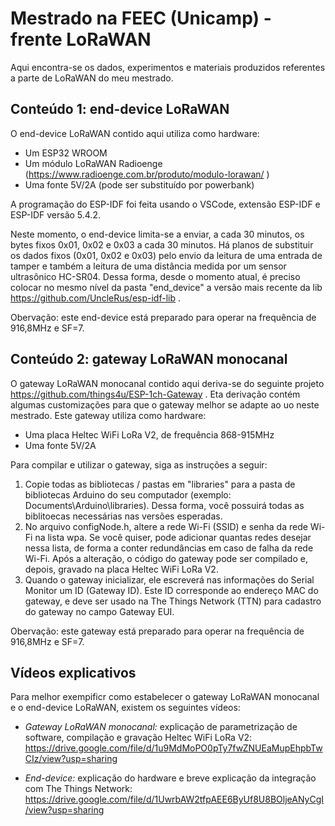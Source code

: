 # Mestrado na FEEC (Unicamp) - frente LoRaWAN

Aqui encontra-se os dados, experimentos e materiais produzidos referentes a parte de LoRaWAN do meu mestrado.

## Conteúdo 1: end-device LoRaWAN

O end-device LoRaWAN contido aqui utiliza como hardware:

* Um ESP32 WROOM
* Um módulo LoRaWAN Radioenge (https://www.radioenge.com.br/produto/modulo-lorawan/ )
* Uma fonte 5V/2A (pode ser substituído por powerbank)

A programação do ESP-IDF foi feita usando o VSCode, extensão ESP-IDF e ESP-IDF versão 5.4.2.

Neste momento, o end-device limita-se a enviar, a cada 30 minutos, os bytes fixos 0x01, 0x02 e 0x03 a cada 30 minutos.
Há planos de substituir os dados fixos (0x01, 0x02 e 0x03) pelo envio da leitura de uma entrada de tamper e também a leitura de uma distância medida por um sensor ultrasônico HC-SR04. Dessa forma, desde o momento atual, é preciso colocar no mesmo nível da pasta "end_device" a versão mais recente da lib https://github.com/UncleRus/esp-idf-lib .

Obervação: este end-device está preparado para operar na frequência de 916,8MHz e SF=7.

## Conteúdo 2: gateway LoRaWAN monocanal

O gateway LoRaWAN monocanal contido aqui deriva-se do seguinte projeto https://github.com/things4u/ESP-1ch-Gateway . Eta derivação contém algumas customizações para que o gateway melhor se adapte ao uo neste mestrado.
Este gateway utiliza como hardware:

* Uma placa Heltec WiFi LoRa V2, de frequência 868-915MHz
* Uma fonte 5V/2A

Para compilar e utilizar o gateway, siga as instruções a seguir:

1. Copie todas as bibliotecas / pastas em "libraries" para a pasta de bibliotecas Arduino do seu computador (exemplo: Documents\Arduino\libraries). Dessa forma, você possuirá todas as biblitoecas necessárias nas versões esperadas.
2. No arquivo configNode.h, altere a rede Wi-Fi (SSID) e senha da rede Wi-Fi na lista wpa. Se você quiser, pode adicionar quantas redes desejar nessa lista, de forma a conter redundâncias em caso de falha da rede Wi-Fi.
Após a alteração, o código do gateway pode ser compilado e, depois, gravado na placa Heltec WiFi LoRa V2. 
3. Quando o gateway inicializar, ele escreverá nas informações do Serial Monitor um ID (Gateway ID). Este ID corresponde ao endereço MAC do gateway, e deve ser usado na The Things Network (TTN) para cadastro do gateway no campo Gateway EUI.

Obervação: este gateway está preparado para operar na frequência de 916,8MHz e SF=7.


## Vídeos explicativos

Para melhor exempificr como estabelecer o gateway LoRaWAN monocanal e o end-device LoRaWAN, existem os seguintes vídeos:

* *Gateway LoRaWAN monocanal:* explicação de parametrização de software, compilação e gravação Heltec WiFi LoRa V2: https://drive.google.com/file/d/1u9MdMoPO0pTy7fwZNUEaMupEhpbTwCIz/view?usp=sharing

* *End-device:* explicação do hardware e breve explicação da integração com The Things Network: https://drive.google.com/file/d/1UwrbAW2tfpAEE6ByUf8U8BOljeANyCgI/view?usp=sharing